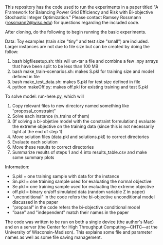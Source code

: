This repository has the code used to run the experiments in a paper titled "A Framework for Balancing Power Grid Efficiency and Risk with Bi-objective Stochastic Integer Optimization." Please contact Ramsey Rossmann (rossmann2@wisc.edu) for questions regarding the included code.

After cloning, do the following to begin running the basic experiments.

Data:
Toy examples (train size "tiny" and test size "small") are included. Larger instances are not due to file size but can be created by doing the follow:
1. bash bigfilesetup.sh: this will un-tar a file and combine a few .npy arrays that have been split to be less than 100 MB
2. bash make_train-scenarios.sh: makes S.pkl for training size and model defined in file
3. bash make_test_data.sh: makes S.pkl for test size defined in file
4. python makeOff.py: makes off.pkl for existing training and test S.pkl

To solve model: run-here.py, which will
1. Copy relevant files to new directory named something like "proposal_constraint"
2. Solve each instance (n_trains of them)
3. (If solving a bi-objetive model with the constraint formulation:) evaluate the extreme objective on the training data (since this is not necessarily tight at the end of step 1)
4. Move solution files (data.pkl and solutions.pkl) to correct directories
5. Evaluate each solution
6. Move these results to correct directories
7. Summarize results of steps 1 and 4 into results_table.csv and make some summary plots

Information:
- S.pkl = one training sample with data for the instance
- Sn.pkl = one training sample used for evaluating the normal objective
- Se.pkl = one training sample used for evaluating the extreme objective
- off.pkl = binary on/off simulated data (random variable Z in paper)
- "unconditional" in the code refers the bi-objective unconditional model discussed in the paper
- "proposal" in the code refers the bi-objective conditional model
- "base" and "independent" match their names in the paper


The code was written to be run on both a single device (the author's Mac) and on a server (the Center for High Throughput Computing—CHTC—at the University of Wisconsin-Madison). This explains some file and parameter names as well as some file saving management.
